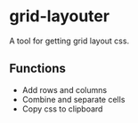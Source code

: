 # grid-layouter

A tool for getting grid layout css.

## Functions

- Add rows and columns
- Combine and separate cells
- Copy css to clipboard
